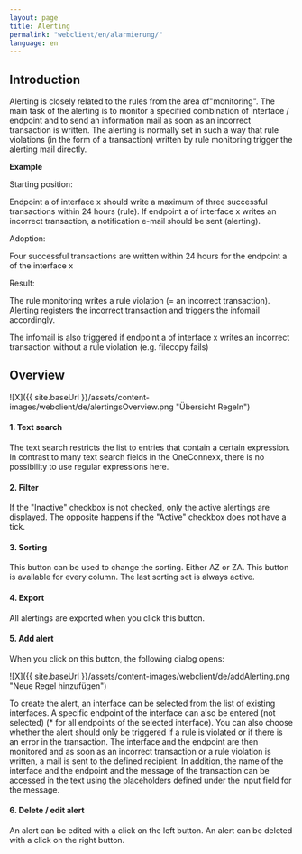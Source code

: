 ```yaml
---
layout: page
title: Alerting
permalink: "webclient/en/alarmierung/"
language: en
---
```

## Introduction
Alerting is closely related to the rules from the area of ​​"monitoring". 
The main task of the alerting is to monitor a specified combination of interface / endpoint and to send an information mail as soon as an incorrect transaction is written. 
The alerting is normally set in such a way that rule violations (in the form of a transaction) written by rule monitoring trigger the alerting mail directly.

__Example__ 

Starting position:

Endpoint a of interface x should write a maximum of three successful transactions within 24 hours (rule). If endpoint a of interface x writes an incorrect transaction, a notification e-mail should be sent (alerting).

Adoption:

Four successful transactions are written within 24 hours for the endpoint a of the interface x

Result:

The rule monitoring writes a rule violation (= an incorrect transaction). Alerting registers the incorrect transaction and triggers the infomail accordingly.

The infomail is also triggered if endpoint a of interface x writes an incorrect transaction without a rule violation (e.g. filecopy fails)

## Overview

![X]({{ site.baseUrl }}/assets/content-images/webclient/de/alertingsOverview.png "Übersicht Regeln")  

#### 1. Text search
The text search restricts the list to entries that contain a certain expression. In contrast to many text search fields in the OneConnexx, there is no possibility to use regular expressions here.

#### 2. Filter
If the "Inactive" checkbox is not checked, only the active alertings are displayed. The opposite happens if the "Active" checkbox does not have a tick.

#### 3. Sorting
This button can be used to change the sorting. Either AZ or ZA. This button is available for every column. The last sorting set is always active.

#### 4. Export
All alertings are exported when you click this button.

#### 5. Add alert
When you click on this button, the following dialog opens:

![X]({{ site.baseUrl }}/assets/content-images/webclient/de/addAlerting.png "Neue Regel hinzufügen")  

To create the alert, an interface can be selected from the list of existing interfaces. A specific endpoint of the interface can also be entered (not selected) (* for all endpoints of the selected interface). You can also choose whether the alert should only be triggered if a rule is violated or if there is an error in the transaction. The interface and the endpoint are then monitored and as soon as an incorrect transaction or a rule violation is written, a mail is sent to the defined recipient. In addition, the name of the interface and the endpoint and the message of the transaction can be accessed in the text using the placeholders defined under the input field for the message.

#### 6. Delete / edit alert
An alert can be edited with a click on the left button. An alert can be deleted with a click on the right button.
